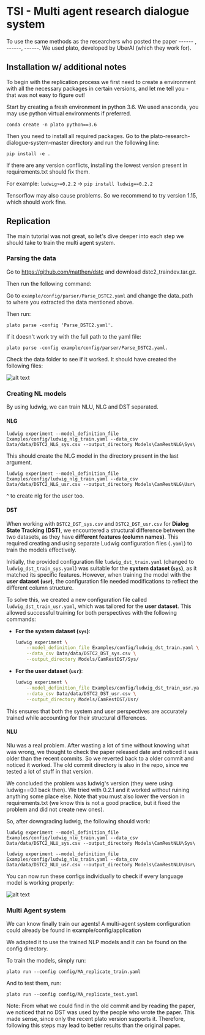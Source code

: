 # TSI - Multi agent research dialogue system

To use the same methods as the researchers who posted the paper ------ , ------, ------. We used plato, developed by UberAI (which they work for).

## Installation w/ additional notes

To begin with the replication process we first need to create a environment with all the necessary packages in certain versions, and let me tell you - that was not easy to figure out!

Start by creating a fresh environment in python 3.6. We used anaconda, you may use python virtual environments if preferred.

```conda create -n plato python==3.6```

Then you need to install all required packages. Go to the plato-research-dialogue-system-master directory and run the following line:

```pip install -e .```

If there are any version conflicts, installing the lowest version present in requirements.txt should fix them.

For example: ```ludwig>=0.2.2``` -> ```pip install ludwig==0.2.2```

Tensorflow may also cause problems. So we recommend to try version 1.15, which should work fine.



## Replication

The main tutorial was not great, so let's dive deeper into each step we should take to train the multi agent system.

### Parsing the data

Go to https://github.com/matthen/dstc and download dstc2_traindev.tar.gz.

Then run the following command:

Go to `example/config/parser/Parse_DSTC2.yaml` and change the data_path to where you extracted the data mentioned above.

Then run:

```plato parse -config 'Parse_DSTC2.yaml'.```

If it doesn't work try with the full path to the yaml file:


```plato parse -config example/config/parser/Parse_DSTC2.yaml.```


Check the data folder to see if it worked. It should have created the following files:

![alt text](images/data_parsed.png)

### Creating NL models

By using ludwig, we can train NLU, NLG and DST separated.


#### NLG

```ludwig experiment --model_definition_file Examples/config/ludwig_nlg_train.yaml --data_csv Data/data/DSTC2_NLG_sys.csv --output_directory Models\CamRestNLG\Sys\```

This should create the NLG model in the directory present in the last argument.

```ludwig experiment --model_definition_file Examples/config/ludwig_nlg_train.yaml --data_csv Data/data/DSTC2_NLG_usr.csv --output_directory Models\CamRestNLG\Usr\```

^ to create nlg for the user too.

#### DST

When working with `DSTC2_DST_sys.csv` and `DSTC2_DST_usr.csv` for **Dialog State Tracking (DST)**, we encountered a structural difference between the two datasets, as they have **different features (column names)**. This required creating and using separate Ludwig configuration files (`.yaml`) to train the models effectively.

Initially, the provided configuration file `ludwig_dst_train.yaml` (changed to `ludwig_dst_train_sys.yaml`) was suitable for the **system dataset (`sys`)**, as it matched its specific features. However, when training the model with the **user dataset (`usr`)**, the configuration file needed modifications to reflect the different column structure. 

To solve this, we created a new configuration file called `ludwig_dst_train_usr.yaml`, which was tailored for the **user dataset**. This allowed successful training for both perspectives with the following commands:

- **For the system dataset (`sys`)**:
  ```bash
  ludwig experiment \
      --model_definition_file Examples/config/ludwig_dst_train.yaml \
      --data_csv Data/data/DSTC2_DST_sys.csv \
      --output_directory Models/CamRestDST/Sys/
    ```

- **For the user dataset (`usr`)**:
    ```bash
    ludwig experiment \
        --model_definition_file Examples/config/ludwig_dst_train_usr.yaml \
        --data_csv Data/data/DSTC2_DST_usr.csv \
        --output_directory Models/CamRestDST/Usr/
    ```

This ensures that both the system and user perspectives are accurately trained while accounting for their structural differences.

#### NLU

Nlu was a real problem. After wasting a lot of time without knowing what was wrong, we thought to check the paper released date and noticed it was older than the recent commits. So we reverted back to a older commit and noticed it worked. The old commit directory is also in the repo, since we tested a lot of stuff in that version.

We concluded the problem was ludwig's version (they were using ludwig==0.1 back then). We tried with 0.2.1 and it worked without ruining anything some place else. Note that you must also lower the version in requirements.txt (we know this is not a good practice, but it fixed the problem and did not create new ones).

So, after downgrading ludwig, the following should work:

```ludwig experiment --model_definition_file Examples/config/ludwig_nlu_train.yaml --data_csv Data/data/DSTC2_NLU_sys.csv --output_directory Models\CamRestNLU\Sys\```

```ludwig experiment --model_definition_file Examples/config/ludwig_nlu_train.yaml --data_csv Data/data/DSTC2_NLU_usr.csv --output_directory Models\CamRestNLU\Usr\```


You can now run these configs individually to check if every language model is working properly:

![alt text](images/configs_individual.png)

### Multi Agent system

We can know finally train our agents! A multi-agent system configuration could already be found in example/config/application

We adapted it to use the trained NLP models and it can be found on the config directory.

To train the models, simply run:

```plato run --config config/MA_replicate_train.yaml```

And to test them, run:

```plato run --config config/MA_replicate_test.yaml```

Note: From what we could find in the old commit and by reading the paper, we noticed that no DST was used by the people who wrote the paper. This made sense, since only the recent plato version supports it. Therefore, following this steps may lead to better results than the original paper.
